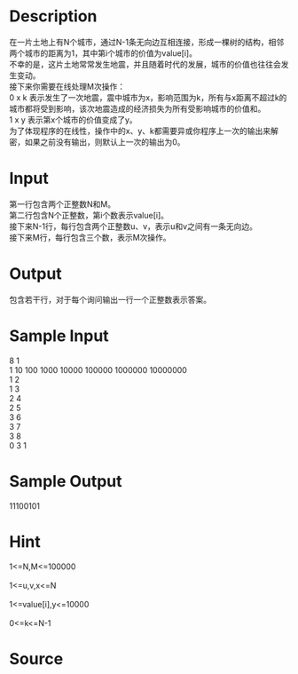 
# Description

<div class="content"><p>在一片土地上有N个城市，通过N-1条无向边互相连接，形成一棵树的结构，相邻两个城市的距离为1，其中第i个城市的价值为value[i]。<br/>
不幸的是，这片土地常常发生地震，并且随着时代的发展，城市的价值也往往会发生变动。<br/>
接下来你需要在线处理M次操作：<br/>
0 x k 表示发生了一次地震，震中城市为x，影响范围为k，所有与x距离不超过k的城市都将受到影响，该次地震造成的经济损失为所有受影响城市的价值和。<br/>
1 x y 表示第x个城市的价值变成了y。<br/>
为了体现程序的在线性，操作中的x、y、k都需要异或你程序上一次的输出来解密，如果之前没有输出，则默认上一次的输出为0。</p></div>

# Input

<div class="content"><p>第一行包含两个正整数N和M。<br/>
第二行包含N个正整数，第i个数表示value[i]。<br/>
接下来N-1行，每行包含两个正整数u、v，表示u和v之间有一条无向边。<br/>
接下来M行，每行包含三个数，表示M次操作。</p></div>

# Output

<div class="content"><p>包含若干行，对于每个询问输出一行一个正整数表示答案。</p></div>

# Sample Input

<div class="content"><span class="sampledata">8 1<br/>
1 10 100 1000 10000 100000 1000000 10000000<br/>
1 2<br/>
1 3<br/>
2 4<br/>
2 5<br/>
3 6<br/>
3 7<br/>
3 8<br/>
0 3 1</span></div>

# Sample Output

<div class="content"><span class="sampledata">11100101<br/>
</span></div>

# Hint

<div class="content"><p></p><p>1&lt;=N,M&lt;=100000<br/><br/>
1&lt;=u,v,x&lt;=N<br/><br/>
1&lt;=value[i],y&lt;=10000<br/><br/>
0&lt;=k&lt;=N-1</p><p></p></div>

# Source

<div class="content"><p><a href="problemset.php?search="></a></p></div>

